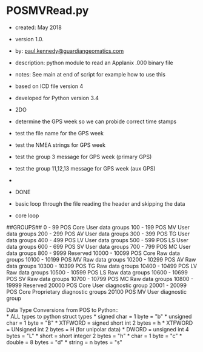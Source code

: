 POSMVRead.py
=====
* created:          May 2018
* version           1.0.
* by:               paul.kennedy@guardiangeomatics.com
* description:      python module to read an Applanix .000 binary file
* notes:            See main at end of script for example how to use this
* based on ICD file version 4  
* developed for Python version 3.4 

* 2DO
* determine the GPS week so we can probide correct time stamps
* test the file name for the GPS week
* test the NMEA strings for GPS week
* test the group 3 message for GPS week (primary GPS)
* test the group 11,12,13 message for GPS week (aux GPS)
* 
* DONE
* basic loop through the file reading the header and skipping the data
* core loop

##GROUPS##
0 - 99 POS Core User data groups
100 - 199 POS MV User data groups
200 - 299 POS AV User data groups
300 - 399 POS TG User data groups
400 - 499 POS LV User data groups
500 - 599 POS LS User data groups
600 - 699 POS SV User data groups
700 - 799 POS MC User data groups
800 - 9999 Reserved
10000 - 10099 POS Core Raw data groups
10100 - 10199 POS MV Raw data groups
10200 - 10299 POS AV Raw data groups
10300 - 10399 POS TG Raw data groups
10400 - 10499 POS LV Raw data groups
10500 - 10599 POS LS Raw data groups
10600 - 10699 POS SV Raw data groups
10700 - 10799 POS MC Raw data groups
10800 - 19999 Reserved
20000 POS Core User diagnostic group
20001 - 20099 POS Core Proprietary diagnostic groups
20100 POS MV User diagnostic group


Data Type Conversions from POS to Python::     
    * ALL types to python struct types
    * signed char = 1 byte = "b"
    * unsigned char = 1 byte = "B"
    * XTFWORD = signed short int 2 bytes = h
    * XTFWORD = UNsigned int 2 bytes = H (for unipolar data)
    * DWORD = unsigned int 4 bytes = "L"
    * short = short integer 2 bytes = "h"
    * char = 1 byte = "c"
	* double = 8 bytes = "d"
	* string = n bytes = "s"

